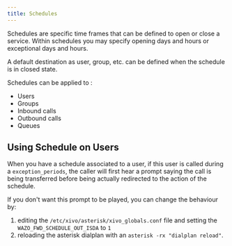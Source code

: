 ```yaml
---
title: Schedules
---
```


Schedules are specific time frames that can be defined to open or close a service. Within schedules
you may specify opening days and hours or exceptional days and hours.

A default destination as user, group, etc. can be defined when the schedule is in closed state.

Schedules can be applied to :

- Users
- Groups
- Inbound calls
- Outbound calls
- Queues

## Using Schedule on Users

When you have a schedule associated to a user, if this user is called during a `exception_periods`,
the caller will first hear a prompt saying the call is being transferred before being actually
redirected to the action of the schedule.

If you don't want this prompt to be played, you can change the behaviour by:

1. editing the `/etc/xivo/asterisk/xivo_globals.conf` file and setting the
   `WAZO_FWD_SCHEDULE_OUT_ISDA` to `1`
2. reloading the asterisk dialplan with an `asterisk -rx "dialplan reload"`.
